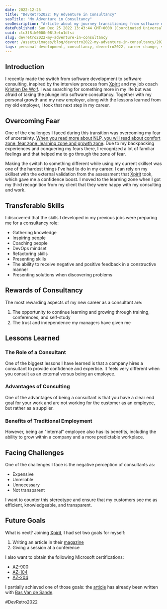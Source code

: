 ```yaml
---
date: 2022-12-25
title: "DevRetro2022: My Adventure in Consultancy"
seoTitle: "My Adventure in Consultancy"
seoDescription: "Article about my journey transitioning from software development to consultancy"
datePublished: Sun Dec 25 2022 13:43:44 GMT+0000 (Coordinated Universal Time)
cuid: clc3f8ik0000n08l3etu1dfsi
slug: devretro2022-my-adventure-in-consultancy
cover: /assets/images/blog/devretro2022-my-adventure-in-consultancy/2022-12-25-devretro2022-my-adventure-in-consultancy.cover.jpeg
tags: personal-development, consultancy, devretro2022, career-change, software-consulting
---
```


## Introduction

I recently made the switch from software development to software consulting, inspired by the interview process from [Xpirit](https://xpirit.com) and my job coach [Kristien De Wolf](https://www.mypersonalcoach.be/de-coach). I was searching for something more in my life but was afraid of taking the plunge into software consultancy. Together with my personal growth and my new employer, along with the lessons learned from my old employer, I took that next step in my career.

## Overcoming Fear

One of the challenges I faced during this transition was overcoming my fear of uncertainty. [When you read more about NLP, you will read about comfort zone, fear zone, learning zone and growth zone](https://www.blog.swiha.edu/how-to-navigate-from-your-comfort-zone-to-your-growth-zone). Due to my backpacking experiences and conquering my fears there, I recognized a lot of familiar feelings and that helped me to go through the zone of fear.

Making the switch to something different while using my current skillset was one of the hardest things I've had to do in my career. I can rely on my skillset with the external validation from the assessment that [Xpirit](https://xpirit.com) took, which gave me a confidence boost. I moved to the learning zone when I got my third recognition from my client that they were happy with my consulting and work.

## Transferable Skills

I discovered that the skills I developed in my previous jobs were preparing me for a consultancy role:
- Gathering knowledge
- Inspiring people
- Coaching people
- DevOps mindset
- Refactoring skills
- Presenting skills
- The ability to receive negative and positive feedback in a constructive manner
- Presenting solutions when discovering problems

## Rewards of Consultancy

The most rewarding aspects of my new career as a consultant are:
1. The opportunity to continue learning and growing through training, conferences, and self-study
2. The trust and independence my managers have given me

## Lessons Learned

### The Role of a Consultant
One of the biggest lessons I have learned is that a company hires a consultant to provide confidence and expertise. It feels very different when you consult as an external versus being an employee.

### Advantages of Consulting
One of the advantages of being a consultant is that you have a clear end goal for your work and are not working for the customer as an employee, but rather as a supplier.

### Benefits of Traditional Employment
However, being an "internal" employee also has its benefits, including the ability to grow within a company and a more predictable workplace.

## Facing Challenges

One of the challenges I face is the negative perception of consultants as:
- Expensive
- Unreliable
- Unnecessary
- Not transparent

I want to counter this stereotype and ensure that my customers see me as efficient, knowledgeable, and transparent.

## Future Goals

What is next? Joining [Xpirit](https://xpirit.com/), I had set two goals for myself:
1. Writing an article in their [magazine](https://xpirit.com/magazine)
2. Giving a session at a conference

I also want to obtain the following Microsoft certifications:
- [AZ-900](https://learn.microsoft.com/en-us/certifications/exams/az-900)
- [AZ-104](https://learn.microsoft.com/en-us/certifications/exams/az-104)
- [AZ-204](https://learn.microsoft.com/en-us/certifications/exams/az-204)

I partially achieved one of those goals: the [article](https://xpirit.com/real-world-mocking-http-services-testing-in-c-using-wiremock-net/) has already been written with [Bas Van de Sande](http://Azurecodingarchitect.com).

#DevRetro2022
